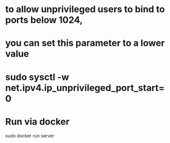 # to allow unprivileged users to bind to ports below 1024,
# you can set this parameter to a lower value

# sudo sysctl -w net.ipv4.ip_unprivileged_port_start=0


# Run via docker

sudo docker run server




